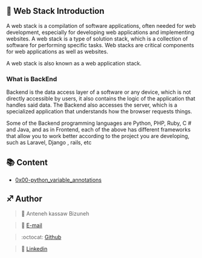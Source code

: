 ## :orange_book: Web Stack Introduction

A web stack is a compilation of software applications, often needed for web development, especially for developing web applications and implementing websites. A web stack is a type of solution stack, which is a collection of software for performing specific tasks. Web stacks are critical components for web applications as well as websites.

A web stack is also known as a web application stack.

### What is BackEnd

Backend is the data access layer of a software or any device, which is not directly accessible by users, it also contains the logic of the application that handles said data. The Backend also accesses the server, which is a specialized application that understands how the browser requests things.

Some of the Backend programming languages are Python, PHP, Ruby, C # and Java, and as in Frontend, each of the above has different frameworks that allow you to work better according to the project you are developing, such as Laravel, Django , rails, etc


## :books: Content

- [0x00-python_variable_annotations](/0x00-python_variable_annotations)



## :sagittarius: Author

> :man: Anteneh kassaw Bizuneh

> :e-mail: [E-mail](antukassaw1@gmail.com)

> :octocat: [Github](https://github.com/Anteneh)

> :blue_book: [Linkedin](https://www.linkedin.com/in/anteneh-kassaw-bizuneh-334430212/)



